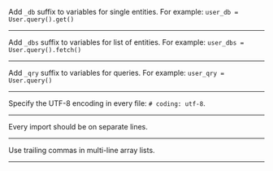 Add `_db` suffix to variables for single entities. For example:
`user_db = User.query().get()`

-------------------------------------------------------------------------------

Add `_dbs` suffix to variables for list of entities. For example:
`user_dbs = User.query().fetch()`

-------------------------------------------------------------------------------

Add `_qry` suffix to variables for queries. For example:
`user_qry = User.query()`

-------------------------------------------------------------------------------

Specify the UTF-8 encoding in every file: `# coding: utf-8`.

-------------------------------------------------------------------------------

Every import should be on separate lines.

-------------------------------------------------------------------------------

Use trailing commas in multi-line array lists.

-------------------------------------------------------------------------------
